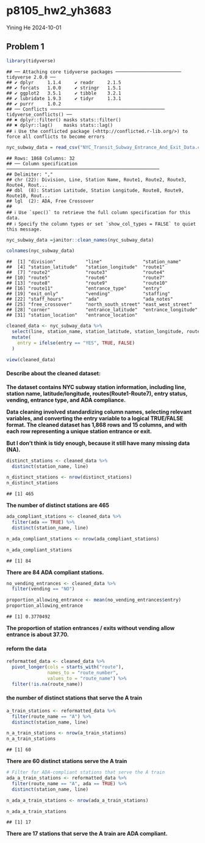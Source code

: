 p8105_hw2_yh3683
================
Yining He
2024-10-01

## Problem 1

``` r
library(tidyverse)
```

    ## ── Attaching core tidyverse packages ──────────────────────── tidyverse 2.0.0 ──
    ## ✔ dplyr     1.1.4     ✔ readr     2.1.5
    ## ✔ forcats   1.0.0     ✔ stringr   1.5.1
    ## ✔ ggplot2   3.5.1     ✔ tibble    3.2.1
    ## ✔ lubridate 1.9.3     ✔ tidyr     1.3.1
    ## ✔ purrr     1.0.2     
    ## ── Conflicts ────────────────────────────────────────── tidyverse_conflicts() ──
    ## ✖ dplyr::filter() masks stats::filter()
    ## ✖ dplyr::lag()    masks stats::lag()
    ## ℹ Use the conflicted package (<http://conflicted.r-lib.org/>) to force all conflicts to become errors

``` r
nyc_subway_data = read_csv("NYC_Transit_Subway_Entrance_And_Exit_Data.csv")
```

    ## Rows: 1868 Columns: 32
    ## ── Column specification ────────────────────────────────────────────────────────
    ## Delimiter: ","
    ## chr (22): Division, Line, Station Name, Route1, Route2, Route3, Route4, Rout...
    ## dbl  (8): Station Latitude, Station Longitude, Route8, Route9, Route10, Rout...
    ## lgl  (2): ADA, Free Crossover
    ## 
    ## ℹ Use `spec()` to retrieve the full column specification for this data.
    ## ℹ Specify the column types or set `show_col_types = FALSE` to quiet this message.

``` r
nyc_subway_data =janitor::clean_names(nyc_subway_data)

colnames(nyc_subway_data)
```

    ##  [1] "division"           "line"               "station_name"      
    ##  [4] "station_latitude"   "station_longitude"  "route1"            
    ##  [7] "route2"             "route3"             "route4"            
    ## [10] "route5"             "route6"             "route7"            
    ## [13] "route8"             "route9"             "route10"           
    ## [16] "route11"            "entrance_type"      "entry"             
    ## [19] "exit_only"          "vending"            "staffing"          
    ## [22] "staff_hours"        "ada"                "ada_notes"         
    ## [25] "free_crossover"     "north_south_street" "east_west_street"  
    ## [28] "corner"             "entrance_latitude"  "entrance_longitude"
    ## [31] "station_location"   "entrance_location"

``` r
cleaned_data <- nyc_subway_data %>%
  select(line, station_name, station_latitude, station_longitude, route1, route2, route3, route4, route5, route6, route7, entry, vending, entrance_type, ada) %>%
  mutate(
    entry = ifelse(entry == "YES", TRUE, FALSE)  
  )
```

``` r
view(cleaned_data)
```

#### Describe about the cleaned dataset:

**The dataset contains NYC subway station information, including line,
station name, latitude/longitude, routes(Route1-Route7), entry status,
vending, entrance type, and ADA compliance.**

**Data cleaning involved standardizing column names, selecting relevant
variables, and converting the entry variable to a logical TRUE/FALSE
format. The cleaned dataset has 1,868 rows and 15 columns, and with each
row representing a unique station entrance or exit.**

**But I don’t think is tidy enough, because it still have many missing
data (NA).**

``` r
distinct_stations <- cleaned_data %>% 
  distinct(station_name, line) 

n_distinct_stations <- nrow(distinct_stations)
n_distinct_stations
```

    ## [1] 465

**The number of distinct stations are 465**

``` r
ada_compliant_stations <- cleaned_data %>%
  filter(ada == TRUE) %>%
  distinct(station_name, line)

n_ada_compliant_stations <- nrow(ada_compliant_stations)

n_ada_compliant_stations
```

    ## [1] 84

**There are 84 ADA compliant stations.**

``` r
no_vending_entrances <- cleaned_data %>%
  filter(vending == "NO")

proportion_allowing_entrance <- mean(no_vending_entrances$entry)
proportion_allowing_entrance
```

    ## [1] 0.3770492

**The proportion of station entrances / exits without vending allow
entrance is about 37.70.**

#### reform the data

``` r
reformatted_data <- cleaned_data %>%
  pivot_longer(cols = starts_with("route"), 
               names_to = "route_number", 
               values_to = "route_name") %>%
  filter(!is.na(route_name)) 
```

#### the number of distinct stations that serve the A train

``` r
a_train_stations <- reformatted_data %>%
  filter(route_name == "A") %>%
  distinct(station_name, line)

n_a_train_stations <- nrow(a_train_stations)
n_a_train_stations
```

    ## [1] 60

**There are 60 distinct stations serve the A train**

``` r
# Filter for ADA-compliant stations that serve the A train
ada_a_train_stations <- reformatted_data %>%
  filter(route_name == "A", ada == TRUE) %>%
  distinct(station_name, line)

n_ada_a_train_stations <- nrow(ada_a_train_stations)

n_ada_a_train_stations
```

    ## [1] 17

**There are 17 stations that serve the A train are ADA compliant.**
